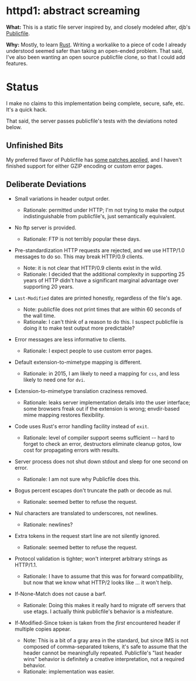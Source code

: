 httpd1: abstract screaming
==========================

**What:** This is a static file server inspired by, and closely modeled after,
djb's [Publicfile].

**Why:** Mostly, to learn [Rust].  Writing a workalike to a piece of code I
already understood seemed safer than taking an open-ended problem.  That said,
I've also been wanting an open source publicfile clone, so that I could add
features.

[Publicfile]: http://publicfile.org/
[Rust]: http://www.rust-lang.org/


Status
======

I make no claims to this implementation being complete, secure, safe, etc.
It's a quick hack.

That said, the server passes publicfile's tests with the deviations noted below.

Unfinished Bits
---------------

My preferred flavor of Publicfile has [some patches applied], and I haven't
finished support for either GZIP encoding or custom error pages.

[some patches applied]: http://cliffle.com/article/2013/01/26/publicfile-patches/index.html

Deliberate Deviations
---------------------

- Small variations in header output order.
  - Rationale: permitted under HTTP; I'm not trying to make the output
    indistinguishable from publicfile's, just semantically equivalent.

- No ftp server is provided.
  - Rationale: FTP is not terribly popular these days.

- Pre-standardization HTTP requests are rejected, and we use HTTP/1.0 messages
  to do so.  This may break HTTP/0.9 clients.
  - Note: it is not clear that HTTP/0.9 clients exist in the wild.
  - Rationale: I decided that the additional complexity in supporting 25 years
    of HTTP didn't have a significant marginal advantage over supporting 20
    years.

- `Last-Modified` dates are printed honestly, regardless of the file's age.
  - Note: publicfile does not print times that are within 60 seconds of the
    wall time.
  - Rationale: I can't think of a reason to do this.  I suspect publicfile is
    doing it to make test output more predictable?

- Error messages are less informative to clients.
  - Rationale: I expect people to use custom error pages.

- Default extension-to-mimetype mapping is different.
  - Rationale: in 2015, I am likely to need a mapping for `css`, and less
    likely to need one for `dvi`.

- Extension-to-mimetype translation craziness removed.
  - Rationale: leaks server implementation details into the user interface;
    some browsers freak out if the extension is wrong; envdir-based mime mapping
    restores flexibility.

- Code uses Rust's error handling facility instead of `exit`.
  - Rationale: level of compiler support seems sufficient -- hard to forget to
    check an error, destructors eliminate cleanup gotos, low cost for
    propagating errors with results.

- Server process does not shut down stdout and sleep for one second on error.
  - Rationale: I am not sure why Publicfile does this.

- Bogus percent escapes don't truncate the path or decode as nul.
  - Rationale: seemed better to refuse the request.

- Nul characters are translated to underscores, not newlines.
  - Rationale: newlines?

- Extra tokens in the request start line are not silently ignored.
  - Rationale: seemed better to refuse the request.

- Protocol validation is tighter; won't interpret arbitrary strings as HTTP/1.1.
  - Rationale: I have to assume that this was for forward compatibility, but now
    that we know what HTTP/2 looks like ... it won't help.

- If-None-Match does not cause a barf.
  - Rationale: Doing this makes it really hard to migrate off servers that use
    etags.  I actually think publicfile's behavior is a misfeature.

- If-Modified-Since token is taken from the *first* encountered header if
  multiple copies appear.
  - Note: This is a bit of a gray area in the standard, but since IMS is not
    composed of comma-separated tokens, it's safe to assume that the header
    cannot be meaningfully repeated.  Publicfile's "last header wins" behavior
    is definitely a creative interpretation, not a required behavior.
  - Rationale: implementation was easier.

